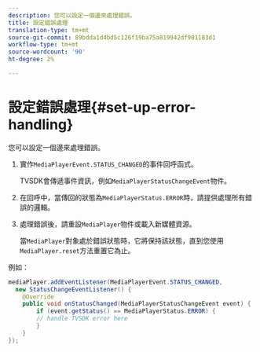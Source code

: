 ```yaml
---
description: 您可以設定一個邊來處理錯誤。
title: 設定錯誤處理
translation-type: tm+mt
source-git-commit: 89bdda1d4bd5c126f19ba75a819942df901183d1
workflow-type: tm+mt
source-wordcount: '90'
ht-degree: 2%

---
```



# 設定錯誤處理{#set-up-error-handling}

您可以設定一個邊來處理錯誤。

1. 實作`MediaPlayerEvent.STATUS_CHANGED`的事件回呼函式。

   TVSDK會傳遞事件資訊，例如`MediaPlayerStatusChangeEvent`物件。
1. 在回呼中，當傳回的狀態為`MediaPlayerStatus.ERROR`時，請提供處理所有錯誤的邏輯。
1. 處理錯誤後，請重設`MediaPlayer`物件或載入新媒體資源。

   當`MediaPlayer`對象處於錯誤狀態時，它將保持該狀態，直到您使用`MediaPlayer.reset`方法重置它為止。

<!--<a id="example_E74BB605ED08450295B8902F1E4BB8F5"></a>-->

例如：

```java
mediaPlayer.addEventListener(MediaPlayerEvent.STATUS_CHANGED,  
  new StatusChangeEventListener() { 
    @Override 
    public void onStatusChanged(MediaPlayerStatusChangeEvent event) { 
        if (event.getStatus() == MediaPlayerStatus.ERROR) { 
        // handle TVSDK error here 
        } 
    } 
});
```
